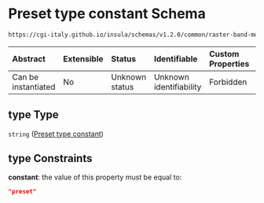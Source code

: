 # Preset type constant Schema

```txt
https://cgi-italy.github.io/insula/schemas/v1.2.0/common/raster-band-mode-config.schema.json#/$defs/rasterPresetBandRenderModeConfig/properties/type
```



| Abstract            | Extensible | Status         | Identifiable            | Custom Properties | Additional Properties | Access Restrictions | Defined In                                                                                                         |
| :------------------ | :--------- | :------------- | :---------------------- | :---------------- | :-------------------- | :------------------ | :----------------------------------------------------------------------------------------------------------------- |
| Can be instantiated | No         | Unknown status | Unknown identifiability | Forbidden         | Allowed               | none                | [raster-band-mode-config.schema.json\*](schemas/common/raster-band-mode-config.schema.json) |

## type Type

`string` ([Preset type constant](raster-band-mode-config-defs-preset-render-mode-config-properties-preset-type-constant.md))

## type Constraints

**constant**: the value of this property must be equal to:

```json
"preset"
```
